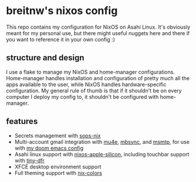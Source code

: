 # breitnw's nixos config
This repo contains my configuration for NixOS on Asahi Linux. It's obviously meant for my personal use, but there might 
useful nuggets here and there if you want to reference it in your own config :)

## structure and design
I use a flake to manage my NixOS and home-manager configurations. Home-manager handles installation and configuration of pretty much all the apps available to the user, while NixOS handles hardware-specific configuration. My general rule of thumb is that if it shouldn't be on every computer I deploy my config to, it shouldn't be configured with home-manager. 

## features
- Secrets management with [sops-nix](https://github.com/Mic92/sops-nix)
- Multi-account gmail integration with [mu4e](https://github.com/emacsmirror/mu4e), [mbsync](https://github.com/gburd/isync), and [msmtp](https://github.com/marlam/msmtp), for use with [my doom emacs config](https://github.com/breitnw/doom)
- Asahi linux support with [nixos-apple-silicon](https://github.com/tpwrules/nixos-apple-silicon), including touchbar support with [tiny-dfr](https://github.com/WhatAmISupposedToPutHere/tiny-dfr)
- XFCE desktop environment support
- Full theming support with [nix-colors](https://github.com/Misterio77/nix-colors)
